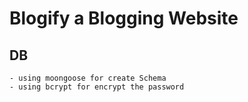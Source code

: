 # Blogify a Blogging Website

## DB
    - using moongoose for create Schema
    - using bcrypt for encrypt the password 

